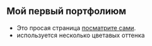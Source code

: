 ## Мой первый портфолиюм

- Это просая страница [посматрите сами](https://gayankirakosyan.github.io/portfolo/).
- используется несколько цветавых оттенка
